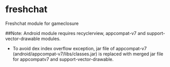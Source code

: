 # freshchat
Freshchat module for gameclosure

##Note: Android module requires recyclerview, appcompat-v7 and support-vector-drawable modules.
- To avoid dex index overflow exception, jar file of appcompat-v7 (android/appcompat-v7/libs/classes.jar)
  is replaced with merged jar file for appcompatv7 and support-vector-drawable.
